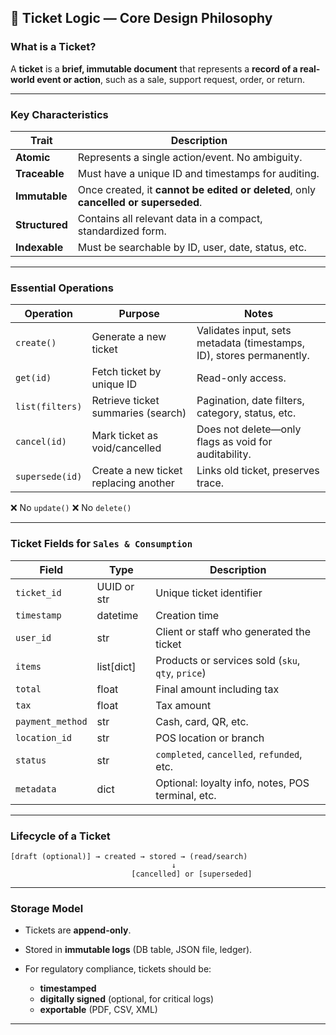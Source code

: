 ## 🧾 Ticket Logic — Core Design Philosophy

### What is a Ticket?

A **ticket** is a **brief, immutable document** that represents a **record of a real-world event or action**, such as a sale, support request, order, or return.

---

### Key Characteristics

| Trait          | Description                                                                         |
| -------------- | ----------------------------------------------------------------------------------- |
| **Atomic**     | Represents a single action/event. No ambiguity.                                     |
| **Traceable**  | Must have a unique ID and timestamps for auditing.                                  |
| **Immutable**  | Once created, it **cannot be edited or deleted**, only **cancelled or superseded**. |
| **Structured** | Contains all relevant data in a compact, standardized form.                         |
| **Indexable**  | Must be searchable by ID, user, date, status, etc.                                  |

---

### Essential Operations

| Operation       | Purpose                               | Notes                                                                |
| --------------- | ------------------------------------- | -------------------------------------------------------------------- |
| `create()`      | Generate a new ticket                 | Validates input, sets metadata (timestamps, ID), stores permanently. |
| `get(id)`       | Fetch ticket by unique ID             | Read-only access.                                                    |
| `list(filters)` | Retrieve ticket summaries (search)    | Pagination, date filters, category, status, etc.                     |
| `cancel(id)`    | Mark ticket as void/cancelled         | Does not delete—only flags as void for auditability.                 |
| `supersede(id)` | Create a new ticket replacing another | Links old ticket, preserves trace.                                   |

❌ No `update()`
❌ No `delete()`

---

### Ticket Fields for `Sales & Consumption`

| Field            | Type        | Description                                       |
| ---------------- | ----------- | ------------------------------------------------- |
| `ticket_id`      | UUID or str | Unique ticket identifier                          |
| `timestamp`      | datetime    | Creation time                                     |
| `user_id`        | str         | Client or staff who generated the ticket          |
| `items`          | list\[dict] | Products or services sold (`sku`, `qty`, `price`) |
| `total`          | float       | Final amount including tax                        |
| `tax`            | float       | Tax amount                                        |
| `payment_method` | str         | Cash, card, QR, etc.                              |
| `location_id`    | str         | POS location or branch                            |
| `status`         | str         | `completed`, `cancelled`, `refunded`, etc.        |
| `metadata`       | dict        | Optional: loyalty info, notes, POS terminal, etc. |

---

### Lifecycle of a Ticket

```
[draft (optional)] → created → stored → (read/search) 
                                    ↓
                           [cancelled] or [superseded]
```

---

### Storage Model

* Tickets are **append-only**.
* Stored in **immutable logs** (DB table, JSON file, ledger).
* For regulatory compliance, tickets should be:

  * **timestamped**
  * **digitally signed** (optional, for critical logs)
  * **exportable** (PDF, CSV, XML)

---
